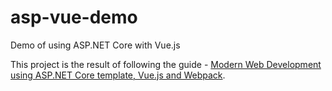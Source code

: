 # asp-vue-demo
Demo of using ASP.NET Core with Vue.js

This project is the result of following the guide - [Modern Web Development using ASP.NET Core template, Vue.js and Webpack](http://www.dotnetcurry.com/aspnet/1383/modern-web-dev-aspnet-core-webpack-vuejs).
